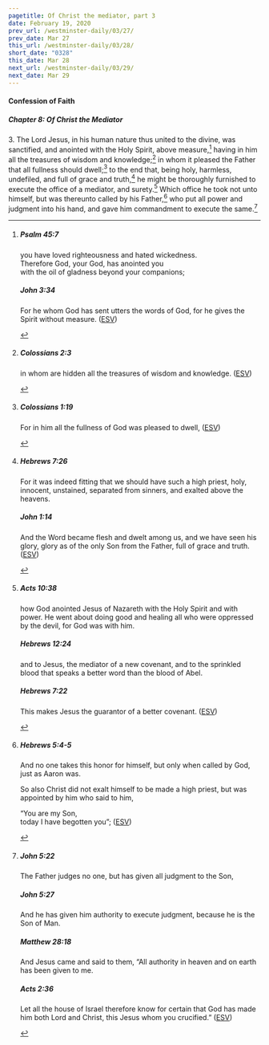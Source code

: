 ```yaml
---
pagetitle: Of Christ the mediator, part 3
date: February 19, 2020
prev_url: /westminster-daily/03/27/
prev_date: Mar 27
this_url: /westminster-daily/03/28/
short_date: "0328"
this_date: Mar 28
next_url: /westminster-daily/03/29/
next_date: Mar 29
---
```


#### Confession of Faith

##### Chapter 8: Of Christ the Mediator

<span class="q">3.</span> The Lord Jesus, in his human nature thus united to the divine, was sanctified, and anointed with the Holy Spirit, above measure,[^fnref:wcf1] having in him all the treasures of wisdom and knowledge;[^fnref:wcf2] in whom it pleased the Father that all fullness should dwell;[^fnref:wcf3] to the end that, being holy, harmless, undefiled, and full of grace and truth,[^fnref:wcf4] he might be thoroughly furnished to execute the office of a mediator, and surety.[^fnref:wcf5] Which office he took not unto himself, but was thereunto called by his Father,[^fnref:wcf6] who put all power and judgment into his hand, and gave him commandment to execute the same.[^fnref:wcf7]

[^fnref:wcf1]: <div class="esv"><h5>Psalm 45:7</h5> <div class="esv-text"><div class="block-indent"> <p class="line-group" id="p19045007.01-1"><span class="indent"></span>you have loved righteousness and hated wickedness.<br /> Therefore God, your God, has anointed you<br /> <span class="indent"></span>with the oil of gladness beyond your companions;</p> </div> </div><h5>John 3:34</h5> <div class="esv-text"><p id="p43003034.01-2">For he whom God has sent utters the words of God, for he gives the Spirit without measure.  (<a href="http://www.esv.org" class="copyright">ESV</a>)</p> </div> </div>

[^fnref:wcf2]: <div class="esv"><h5>Colossians 2:3</h5> <div class="esv-text"><p id="p51002003.01-1">in whom are hidden all the treasures of wisdom and knowledge.  (<a href="http://www.esv.org" class="copyright">ESV</a>)</p> </div> </div>

[^fnref:wcf3]: <div class="esv"><h5>Colossians 1:19</h5> <div class="esv-text"><p id="p51001019.01-1">For in him all the fullness of God was pleased to dwell,  (<a href="http://www.esv.org" class="copyright">ESV</a>)</p> </div> </div>

[^fnref:wcf4]: <div class="esv"><h5>Hebrews 7:26</h5> <div class="esv-text"><p id="p58007026.01-1">For it was indeed fitting that we should have such a high priest, holy, innocent, unstained, separated from sinners, and exalted above the heavens.</p> </div><h5>John 1:14</h5> <div class="esv-text"><p id="p43001014.01-2">And the Word became flesh and dwelt among us, and we have seen his glory, glory as of the only Son from the Father, full of grace and truth.  (<a href="http://www.esv.org" class="copyright">ESV</a>)</p> </div> </div>

[^fnref:wcf5]: <div class="esv"><h5>Acts 10:38</h5> <div class="esv-text"><p id="p44010038.01-1">how God anointed Jesus of Nazareth with the Holy Spirit and with power. He went about doing good and healing all who were oppressed by the devil, for God was with him.</p> </div><h5>Hebrews 12:24</h5> <div class="esv-text"><p id="p58012024.01-2">and to Jesus, the mediator of a new covenant, and to the sprinkled blood that speaks a better word than the blood of Abel.</p> </div><h5>Hebrews 7:22</h5> <div class="esv-text"><p class="same-paragraph" id="p58007022.01-3">This makes Jesus the guarantor of a better covenant.  (<a href="http://www.esv.org" class="copyright">ESV</a>)</p> </div> </div>

[^fnref:wcf6]: <div class="esv"><h5>Hebrews 5:4-5</h5> <div class="esv-text"><p id="p58005004.01-1">And no one takes this honor for himself, but only when called by God, just as Aaron was.</p>  <p id="p58005005.01-1">So also Christ did not exalt himself to be made a high priest, but was appointed by him who said to him,</p> <div class="block-indent"> <p class="line-group" id="p58005005.23-1">&#8220;You are my Son,<br /> <span class="indent"></span>today I have begotten you&#8221;;  (<a href="http://www.esv.org" class="copyright">ESV</a>)</p> </div> </div> </div>

[^fnref:wcf7]: <div class="esv"><h5>John 5:22</h5> <div class="esv-text"><p id="p43005022.01-1"><span class="woc">The Father judges no one, but has given all judgment to the Son,</span></p> </div><h5>John 5:27</h5> <div class="esv-text"><p id="p43005027.01-2"><span class="woc">And he has given him authority to execute judgment, because he is the Son of Man.</span></p> </div><h5>Matthew 28:18</h5> <div class="esv-text"><p id="p40028018.01-3">And Jesus came and said to them, <span class="woc">&#8220;All authority in heaven and on earth has been given to me.</span></p> </div><h5>Acts 2:36</h5> <div class="esv-text"><p class="same-paragraph" id="p44002036.01-4">Let all the house of Israel therefore know for certain that God has made him both Lord and Christ, this Jesus whom you crucified.&#8221;  (<a href="http://www.esv.org" class="copyright">ESV</a>)</p> </div> </div>

